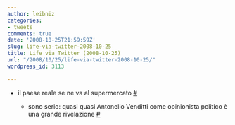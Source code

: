 ```yaml
---
author: leibniz
categories:
- tweets
comments: true
date: '2008-10-25T21:59:59Z'
slug: life-via-twitter-2008-10-25
title: Life via Twitter (2008-10-25)
url: "/2008/10/25/life-via-twitter-2008-10-25/"
wordpress_id: 3113

---
```

* il paese reale se ne va al supermercato [#](http://twitter.com/leibniz/statuses/974886924)

	
  * sono serio: quasi quasi Antonello Venditti come opinionista politico è una grande rivelazione [#](http://twitter.com/leibniz/statuses/975013977)


